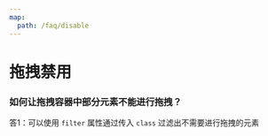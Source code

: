 ```yaml
---
map:
  path: /faq/disable
---
```


# 拖拽禁用

### 如何让拖拽容器中部分元素不能进行拖拽？

答1：可以使用 `filter` 属性通过传入 `class` 过滤出不需要进行拖拽的元素

<demo src="./filter.vue"
title="禁用拖拽"
desc="使左侧列表第一个元素无法进行拖拽">
</demo>